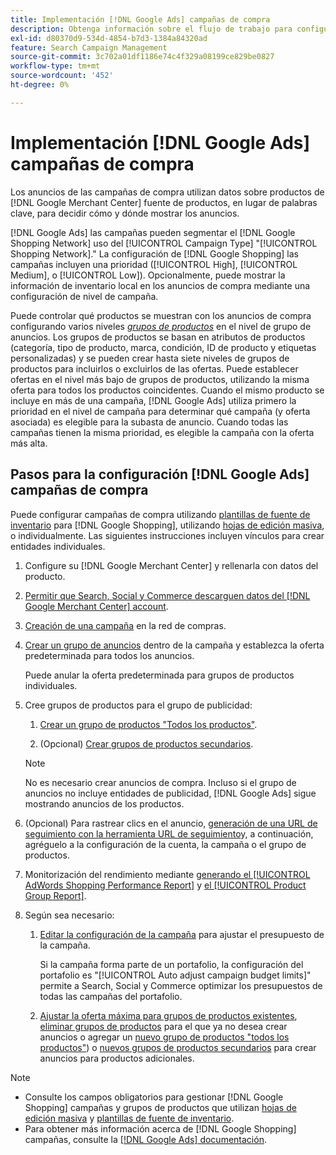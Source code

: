 ```yaml
---
title: Implementación [!DNL Google Ads] campañas de compra
description: Obtenga información sobre el flujo de trabajo para configurar [!DNL Google Ads] campañas de compras.
exl-id: d80370d9-534d-4854-b7d3-1384a84320ad
feature: Search Campaign Management
source-git-commit: 3c702a01df1186e74c4f329a08199ce829be0827
workflow-type: tm+mt
source-wordcount: '452'
ht-degree: 0%

---
```


# Implementación [!DNL Google Ads] campañas de compra

Los anuncios de las campañas de compra utilizan datos sobre productos de [!DNL Google Merchant Center] fuente de productos, en lugar de palabras clave, para decidir cómo y dónde mostrar los anuncios.

[!DNL Google Ads] las campañas pueden segmentar el [!DNL Google Shopping Network] uso del [!UICONTROL Campaign Type] &quot;[!UICONTROL Shopping Network].&quot; La configuración de [!DNL Google Shopping] las campañas incluyen una prioridad ([!UICONTROL High], [!UICONTROL Medium], o [!UICONTROL Low]). Opcionalmente, puede mostrar la información de inventario local en los anuncios de compra mediante una configuración de nivel de campaña.

Puede controlar qué productos se muestran con los anuncios de compra configurando varios niveles *[grupos de productos](/help/search-social-commerce/campaign-management/campaigns/product-group-about.md)* en el nivel de grupo de anuncios. Los grupos de productos se basan en atributos de productos (categoría, tipo de producto, marca, condición, ID de producto y etiquetas personalizadas) y se pueden crear hasta siete niveles de grupos de productos para incluirlos o excluirlos de las ofertas. Puede establecer ofertas en el nivel más bajo de grupos de productos, utilizando la misma oferta para todos los productos coincidentes. Cuando el mismo producto se incluye en más de una campaña, [!DNL Google Ads] utiliza primero la prioridad en el nivel de campaña para determinar qué campaña (y oferta asociada) es elegible para la subasta de anuncio. Cuando todas las campañas tienen la misma prioridad, es elegible la campaña con la oferta más alta.

## Pasos para la configuración [!DNL Google Ads] campañas de compra

Puede configurar campañas de compra utilizando [plantillas de fuente de inventario](/help/search-social-commerce/campaign-management/inventory-feeds/inventory-feeds-about.md) para [!DNL Google Shopping], utilizando [hojas de edición masiva](/help/search-social-commerce/campaign-management/bulksheets/bulksheet-about.md), o individualmente. Las siguientes instrucciones incluyen vínculos para crear entidades individuales.

1. Configure su [!DNL Google Merchant Center] y rellenarla con datos del producto.

1. [Permitir que Search, Social y Commerce descarguen datos del [!DNL Google Merchant Center] account](/help/search-social-commerce/campaign-management/accounts/merchant-account-manage.md).

1. [Creación de una campaña](/help/search-social-commerce/campaign-management/campaigns/campaign-manage.md) en la red de compras.

1. [Crear un grupo de anuncios](/help/search-social-commerce/campaign-management/campaigns/ad-group-manage.md) dentro de la campaña y establezca la oferta predeterminada para todos los anuncios.

   Puede anular la oferta predeterminada para grupos de productos individuales.

1. Cree grupos de productos para el grupo de publicidad:

   1. [Crear un grupo de productos &quot;Todos los productos&quot;](/help/search-social-commerce/campaign-management/campaigns/product-group-manage.md).

   1. (Opcional) [Crear grupos de productos secundarios](/help/search-social-commerce/campaign-management/campaigns/product-group-manage.md).

   >[!NOTE]
   >No es necesario crear anuncios de compra. Incluso si el grupo de anuncios no incluye entidades de publicidad, [!DNL Google Ads] sigue mostrando anuncios de los productos.

1. (Opcional) Para rastrear clics en el anuncio, [generación de una URL de seguimiento con la herramienta URL de seguimiento](/help/search-social-commerce/tools/click-tracking-url-generate.md)y, a continuación, agréguelo a la configuración de la cuenta, la campaña o el grupo de productos.

1. Monitorización del rendimiento mediante [generando el [!UICONTROL AdWords Shopping Performance Report]](/help/search-social-commerce/reports/management/specialty/specialty-report-generate.md) y [el [!UICONTROL Product Group Report]](/help/search-social-commerce/reports/management/basic-advanced/basic-advanced-report-generate.md).

1. Según sea necesario:

   1. [Editar la configuración de la campaña](/help/search-social-commerce/campaign-management/campaigns/campaign-manage.md) para ajustar el presupuesto de la campaña.

      Si la campaña forma parte de un portafolio, la configuración del portafolio es &quot;[!UICONTROL Auto adjust campaign budget limits]&quot; permite a Search, Social y Commerce optimizar los presupuestos de todas las campañas del portafolio.

   1. [Ajustar la oferta máxima para grupos de productos existentes](/help/search-social-commerce/campaign-management/campaigns/product-group-manage.md), [eliminar grupos de productos](/help/search-social-commerce/campaign-management/campaigns/product-group-manage.md) para el que ya no desea crear anuncios o agregar un [nuevo grupo de productos &quot;todos los productos&quot;](/help/search-social-commerce/campaign-management/campaigns/product-group-manage.md)) o [nuevos grupos de productos secundarios](/help/search-social-commerce/campaign-management/campaigns/product-group-manage.md) para crear anuncios para productos adicionales.

>[!NOTE]
>
>* Consulte los campos obligatorios para gestionar [!DNL Google Shopping] campañas y grupos de productos que utilizan [hojas de edición masiva](/help/search-social-commerce/campaign-management/bulksheets/bulksheet-data-formats/bulksheet-data-google.md) y [plantillas de fuente de inventario](/help/search-social-commerce/campaign-management/inventory-feeds/ad-templates/template-google-shopping.md).
>* Para obtener más información acerca de [!DNL Google Shopping] campañas, consulte la [[!DNL Google Ads] documentación](https://support.google.com/google-ads/answer/2454022).
